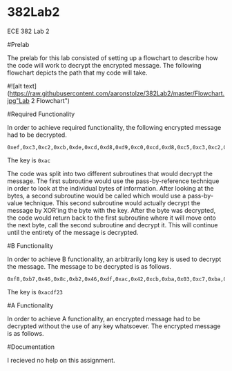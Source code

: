382Lab2
=======

ECE 382 Lab 2

#Prelab

The prelab for this lab consisted of setting up a flowchart to describe how the code will work to decrypt the encrypted message.  The following flowchart depicts the path that my code will take.

#![alt text](https://raw.githubusercontent.com/aaronstolze/382Lab2/master/Flowchart.jpg"Lab 2 Flowchart") 

#Required Functionality

In order to achieve required functionality, the following encrypted message had to be decrypted.   

```
0xef,0xc3,0xc2,0xcb,0xde,0xcd,0xd8,0xd9,0xc0,0xcd,0xd8,0xc5,0xc3,0xc2,0xdf,0x8d,0x8c,0x8c,0xf5,0xc3,0xd9,0x8c,0xc8,0xc9,0xcf,0xde,0xd5,0xdc,0xd8,0xc9,0xc8,0x8c,0xd8,0xc4,0xc9,0x8c,0xe9,0xef,0xe9,0x9f,0x94,0x9e,0x8c,0xc4,0xc5,0xc8,0xc8,0xc9,0xc2,0x8c,0xc1,0xc9,0xdf,0xdf,0xcd,0xcb,0xc9,0x8c,0xcd,0xc2,0xc8,0x8c,0xcd,0xcf,0xc4,0xc5,0xc9,0xda,0xc9,0xc8,0x8c,0xde,0xc9,0xdd,0xd9,0xc5,0xde,0xc9,0xc8,0x8c,0xca,0xd9,0xc2,0xcf,0xd8,0xc5,0xc3,0xc2,0xcd,0xc0,0xc5,0xd8,0xd5,0x8f
```
The key is `0xac`

The code was split into two different subroutines that would decrypt the message.  The first subroutine would use the pass-by-reference technique in order to look at the individual bytes of information.  After looking at the bytes, a second subroutine would be called which would use a pass-by-value technique.  This second subroutine would actually decrypt the message by XOR'ing the byte with the key.  After the byte was decrypted, the code would return back to the first subroutine where it will move onto the next byte, call the second subroutine and decrypt it.  This will continue until the entirety of the message is decrypted.  


#B Functionality

In order to achieve B functionality, an arbitrarily long key is used to decrypt the message.  The message to be decrypted is as follows.

```
0xf8,0xb7,0x46,0x8c,0xb2,0x46,0xdf,0xac,0x42,0xcb,0xba,0x03,0xc7,0xba,0x5a,0x8c,0xb3,0x46,0xc2,0xb8,0x57,0xc4,0xff,0x4a,0xdf,0xff,0x12,0x9a,0xff,0x41,0xc5,0xab,0x50,0x82,0xff,0x03,0xe5,0xab,0x03,0xc3,0xb1,0x4f,0xd5,0xff,0x40,0xc3,0xb1,0x57,0xcd,0xb6,0x4d,0xdf,0xff,0x4f,0xc9,0xab,0x57,0xc9,0xad,0x50,0x80,0xff,0x53,0xc9,0xad,0x4a,0xc3,0xbb,0x50,0x80,0xff,0x42,0xc2,0xbb,0x03,0xdf,0xaf,0x42,0xcf,0xba,0x50,0x8f
```
The key is `0xacdf23`

#A Functionality

In order to achieve A functionality, an encrypted message had to be decrypted without the use of any key whatsoever.  The encrypted message is as follows.



#Documentation

I recieved no help on this assignment.

